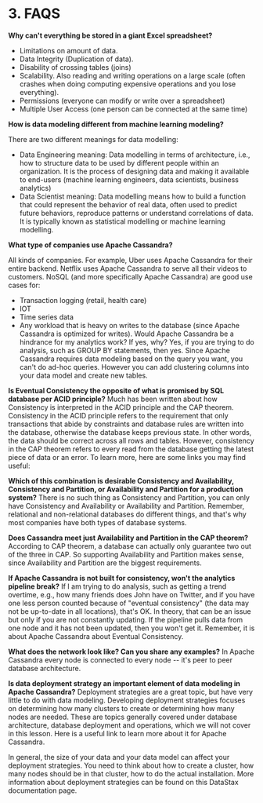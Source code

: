 
# 3. FAQS

**Why can't everything be stored in a giant Excel spreadsheet?**

-	Limitations on amount of data.
-	Data Integrity (Duplication of data).
-	Disability of crossing tables (joins)
-	Scalability. Also reading and writing operations on a large scale (often crashes when doing computing expensive operations and you lose everything).
-	Permissions (everyone can modify or write over a spreadsheet)
-	Multiple User Access (one person can be connected at the same time)

**How is data modeling different from machine learning modeling?**

There are two different meanings for data modelling:
-	Data Engineering meaning: Data modelling in terms of architecture, i.e., how to structure data to be used by different people within an organization. It is the process of designing data and making it available to end-users (machine learning engineers, data scientists, business analytics)
-	Data Scientist meaning: Data modelling means how to build a function that could represent the behavior of real data, often used to predict future behaviors, reproduce patterns or understand correlations of data. It is typically known as statistical modelling or machine learning modelling.


**What type of companies use Apache Cassandra?**

All kinds of companies. For example, Uber uses Apache Cassandra for their entire backend. Netflix uses Apache Cassandra to serve all their videos to customers. NoSQL (and more specifically Apache Cassandra) are good use cases for:
-	Transaction logging (retail, health care)
-	IOT
-	Time series data
-	Any workload that is heavy on writes to the database (since Apache Cassandra is optimized for writes).
Would Apache Cassandra be a hindrance for my analytics work? If yes, why?
Yes, if you are trying to do analysis, such as GROUP BY statements, then yes. Since Apache Cassandra requires data modeling based on the query you want, you can't do ad-hoc queries. However you can add clustering columns into your data model and create new tables.


**Is Eventual Consistency the opposite of what is promised by SQL database per ACID principle?**
Much has been written about how Consistency is interpreted in the ACID principle and the CAP theorem. Consistency in the ACID principle refers to the requirement that only transactions that abide by constraints and database rules are written into the database, otherwise the database keeps previous state. In other words, the data should be correct across all rows and tables. However, consistency in the CAP theorem refers to every read from the database getting the latest piece of data or an error. 
To learn more, here are some links you may find useful:


**Which of this combination is desirable Consistency and Availability, Consistency and Partition, or Availability and Partition for a production system?**
There is no such thing as Consistency and Partition, you can only have Consistency and Availability or Availability and Partition. Remember, relational and non-relational databases do different things, and that's why most companies have both types of database systems.

**Does Cassandra meet just Availability and Partition in the CAP theorem?**
According to CAP theorem, a database can actually only guarantee two out of the three in CAP. So supporting Availability and Partition makes sense, since Availability and Partition are the biggest requirements.

**If Apache Cassandra is not built for consistency, won't the analytics pipeline break?**
If I am trying to do analysis, such as getting a trend overtime, e.g., how many friends does John have on Twitter, and if you have one less person counted because of "eventual consistency" (the data may not be up-to-date in all locations), that's OK. In theory, that can be an issue but only if you are not constantly updating. If the pipeline pulls data from one node and it has not been updated, then you won't get it. Remember, it is about Apache Cassandra about Eventual Consistency.

**What does the network look like? Can you share any examples?**
In Apache Cassandra every node is connected to every node -- it's peer to peer database architecture.

**Is data deployment strategy an important element of data modeling in Apache Cassandra?**
Deployment strategies are a great topic, but have very little to do with data modeling. Developing deployment strategies focuses on determining how many clusters to create or determining how many nodes are needed. These are topics generally covered under database architecture, database deployment and operations, which we will not cover in this lesson. Here is a useful link to learn more about it for Apache Cassandra.

In general, the size of your data and your data model can affect your deployment strategies. You need to think about how to create a cluster, how many nodes should be in that cluster, how to do the actual installation. More information about deployment strategies can be found on this DataStax documentation page.
